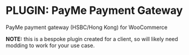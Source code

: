 # PLUGIN: PayMe Payment Gateway

PayMe payment gateway (HSBC/Hong Kong) for WooCommerce

**NOTE:** this is a bespoke plugin created for a client, so will likely need modding to work for your use case.

